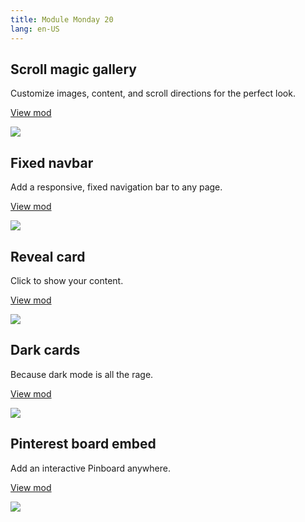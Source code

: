 ```yaml
---
title: Module Monday 20
lang: en-US
---
```


## Scroll magic gallery

Customize images, content, and scroll directions for the perfect look.

<a class="btn btn-sm" href="https://anymod.com/mod/dkarrd?v=20">View mod</a>

<a href="https://anymod.com/mod/dkarrd?v=20">
  <img src="https://res.cloudinary.com/component/image/upload/v1541811185/scroll-gallery_50_v0s5ei.gif"/>
</a>

## Fixed navbar

Add a responsive, fixed navigation bar to any page.

<a class="btn btn-sm" href="https://anymod.com/mod/kdklla?h1=55&h2=56&v=40">View mod</a>

<a href="https://anymod.com/mod/kdklla?h1=55&h2=56&v=40">
  <img src="https://res.cloudinary.com/component/image/upload/bo_1px_solid_rgb:dfdfdf,c_pad,g_north,h_200,w_1198/v1541813567/fixed-nav_vdtsts.png"/>
</a>

## Reveal card

Click to show your content.

<a class="btn btn-sm" href="https://anymod.com/mod/nbmba?v=30&h1=62&h2=82">View mod</a>

<a href="https://anymod.com/mod/nbmba?v=30&h1=62&h2=82">
  <img src="https://res.cloudinary.com/component/image/upload/v1541529136/card-reveal_rluqjd.gif"/>
</a>

## Dark cards

Because dark mode is all the rage.

<a class="btn btn-sm" href="https://anymod.com/mod/ranmon?h1=49&h2=100&v=20">View mod</a>

<a href="https://anymod.com/mod/ranmon?h1=49&h2=100&v=20">
  <img src="https://res.cloudinary.com/component/image/upload/v1541816814/dark-cards_d9lpwo.png"/>
</a>

## Pinterest board embed

Add an interactive Pinboard anywhere.

<a class="btn btn-sm" href="https://anymod.com/mod/llbnl?v=20">View mod</a>

<a href="https://anymod.com/mod/llbnl?v=20">
  <img src="https://res.cloudinary.com/component/image/upload/v1495119494/xvnaca8uhhszfqx2hdqc.png"/>
</a>
